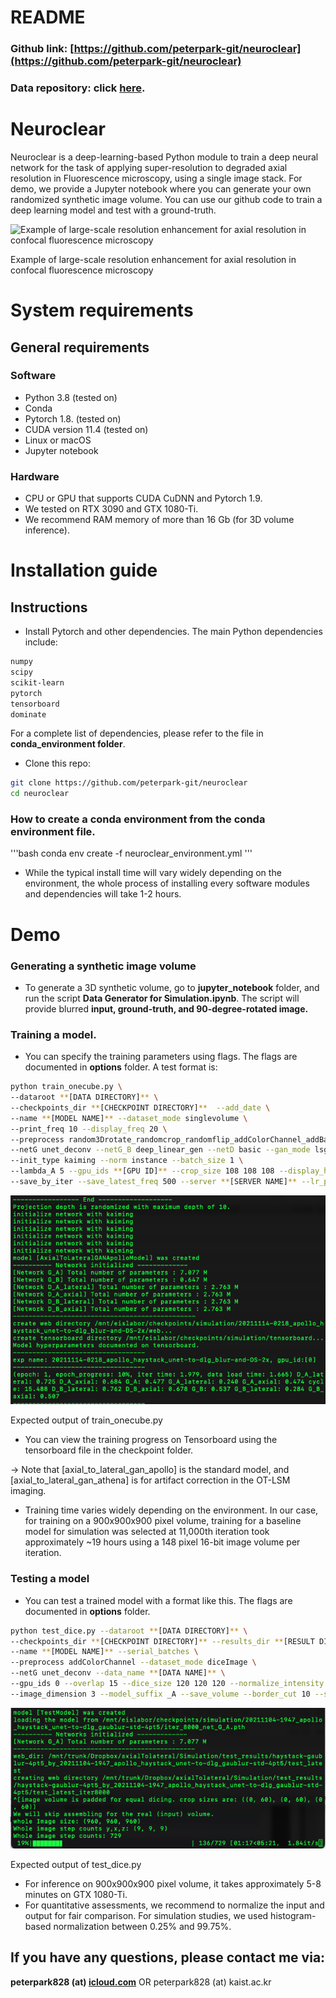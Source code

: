 # README

### **Github link**: [https://github.com/peterpark-git/neuroclear](https://github.com/peterpark-git/neuroclear)
### **Data repository:  click [here](https://www.dropbox.com/sh/a83wfw31blf04x9/AACHBx16P9YPEHS7DDQUWBh6a?dl=0).**

# Neuroclear

Neuroclear is a deep-learning-based Python module to train a deep neural network for the task of applying super-resolution to degraded axial resolution in Fluorescence microscopy, using a single image stack. For demo, we provide a Jupyter notebook where you can generate your own randomized synthetic image volume. You can use our github code to train a deep learning model and test with a ground-truth. 

![Example of large-scale resolution enhancement for axial resolution in confocal fluorescence microscopy](imgs/SNU_fig_overall.png)

Example of large-scale resolution enhancement for axial resolution in confocal fluorescence microscopy

# System requirements

## General requirements

### Software

- Python 3.8 (tested on)
- Conda
- Pytorch 1.8. (tested on)
- CUDA version 11.4 (tested on)
- Linux or macOS
- Jupyter notebook

### Hardware

- CPU or  GPU that supports CUDA CuDNN and  Pytorch 1.9.
- We tested on RTX 3090 and GTX 1080-Ti.
- We recommend RAM memory of more than 16 Gb (for 3D volume inference).

# Installation guide

## Instructions

- Install Pytorch and other dependencies. The main Python dependencies include:

```bash
numpy
scipy
scikit-learn
pytorch 
tensorboard
dominate
```

For a complete list of dependencies, please refer to the file in **conda_environment folder**. 

- Clone this repo:

```bash
git clone https://github.com/peterpark-git/neuroclear
cd neuroclear
```

### How to create a conda environment from the conda environment file. 
'''bash
conda env create -f neuroclear_environment.yml
'''

- While the typical install time will vary widely depending on the environment, the whole process of installing every software modules and dependencies will take 1-2 hours.

# Demo

### Generating a synthetic image volume

- To generate a 3D synthetic volume, go to **jupyter_notebook** folder, and run the script **Data Generator for Simulation.ipynb**.  The script will provide blurred **input, ground-truth, and 90-degree-rotated image.**

### Training a model.

- You can specify the training parameters using flags. The flags are documented in **options** folder. A test format is:

```bash
python train_onecube.py \
--dataroot **[DATA DIRECTORY]** \
--checkpoints_dir **[CHECKPOINT DIRECTORY]**  --add_date \
--name **[MODEL NAME]** --dataset_mode singlevolume \
--print_freq 10 --display_freq 20 \
--preprocess random3Drotate_randomcrop_randomflip_addColorChannel_addBatchChannel --model axial_to_lateral_gan_apollo \
--netG unet_deconv --netG_B deep_linear_gen --netD basic --gan_mode lsgan \
--init_type kaiming --norm instance --batch_size 1 \
--lambda_A 5 --gpu_ids **[GPU ID]** --crop_size 108 108 108 --display_histogram  --lambda_plane 1 1 1 \
--save_by_iter --save_latest_freq 500 --server **[SERVER NAME]** --lr_policy constant --randomize_projection_depth --projection_depth 10
```

![Expected output of train_onecube.py](imgs/Screen_Shot_2021-11-14_at_2.30.45_AM.png)

Expected output of train_onecube.py

- You can view the training progress on Tensorboard using the tensorboard file in the checkpoint folder.

→ Note that [axial_to_lateral_gan_apollo] is the standard model, and [axial_to_lateral_gan_athena] is for artifact correction in the OT-LSM imaging. 

- Training time varies widely depending on the environment. In our case, for training on a 900x900x900 pixel volume, training for a baseline model for simulation was selected at 11,000th iteration took approximately ~19 hours using a 148 pixel 16-bit image volume per iteration.

### Testing a model

- You can test a trained model with a format like this. The flags are documented in **options** folder.

```bash
python test_dice.py --dataroot **[DATA DIRECTORY]** \
--checkpoints_dir **[CHECKPOINT DIRECTORY]** --results_dir **[RESULT DIRECTORY]**  \
--name **[MODEL NAME]** --serial_batches \
--preprocess addColorChannel --dataset_mode diceImage \
--netG unet_deconv --data_name **[DATA NAME]** \
--gpu_ids 0 --overlap 15 --dice_size 120 120 120 --normalize_intensity \
--image_dimension 3 --model_suffix _A --save_volume --border_cut 10 --skip_real --load_iter **[Iteration Count]**

```

![Expected output of test_dice.py](imgs/Screen_Shot_2021-11-14_at_2.39.06_AM.png)

Expected output of test_dice.py

- For inference on 900x900x900 pixel volume, it takes approximately 5-8 minutes on GTX 1080-Ti.
- For quantitative assessments, we recommend to normalize the input and output for fair comparison. For simulation studies, we used histogram-based normalization between 0.25% and 99.75%. 
## If you have any questions, please contact me via:

**peterpark828 (at) [icloud.com](http://icloud.com)** OR peterpark828 (at) kaist.ac.kr
